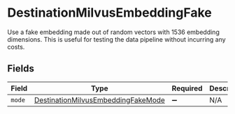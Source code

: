 # DestinationMilvusEmbeddingFake

Use a fake embedding made out of random vectors with 1536 embedding dimensions. This is useful for testing the data pipeline without incurring any costs.


## Fields

| Field                                                                                           | Type                                                                                            | Required                                                                                        | Description                                                                                     |
| ----------------------------------------------------------------------------------------------- | ----------------------------------------------------------------------------------------------- | ----------------------------------------------------------------------------------------------- | ----------------------------------------------------------------------------------------------- |
| `mode`                                                                                          | [DestinationMilvusEmbeddingFakeMode](../../models/shared/DestinationMilvusEmbeddingFakeMode.md) | :heavy_minus_sign:                                                                              | N/A                                                                                             |